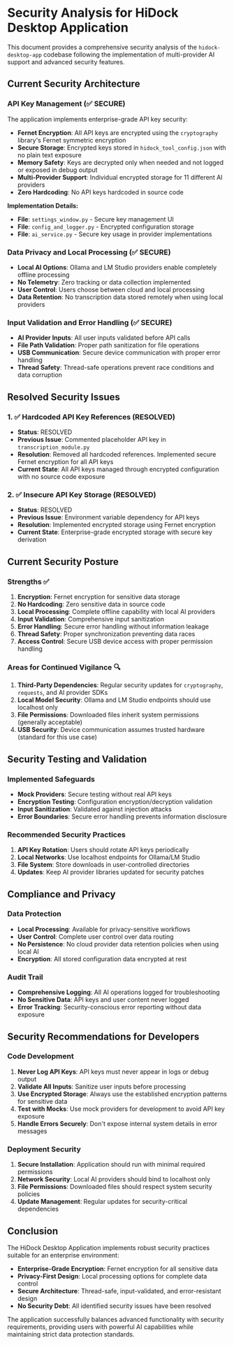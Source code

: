 # Security Analysis for HiDock Desktop Application

This document provides a comprehensive security analysis of the `hidock-desktop-app` codebase following the implementation of multi-provider AI support and advanced security features.

## Current Security Architecture

### API Key Management (✅ SECURE)

The application implements enterprise-grade API key security:

- **Fernet Encryption**: All API keys are encrypted using the `cryptography` library's Fernet symmetric encryption
- **Secure Storage**: Encrypted keys stored in `hidock_tool_config.json` with no plain text exposure
- **Memory Safety**: Keys are decrypted only when needed and not logged or exposed in debug output
- **Multi-Provider Support**: Individual encrypted storage for 11 different AI providers
- **Zero Hardcoding**: No API keys hardcoded in source code

**Implementation Details:**

- **File**: `settings_window.py` - Secure key management UI
- **File**: `config_and_logger.py` - Encrypted configuration storage
- **File**: `ai_service.py` - Secure key usage in provider implementations

### Data Privacy and Local Processing (✅ SECURE)

- **Local AI Options**: Ollama and LM Studio providers enable completely offline processing
- **No Telemetry**: Zero tracking or data collection implemented
- **User Control**: Users choose between cloud and local processing
- **Data Retention**: No transcription data stored remotely when using local providers

### Input Validation and Error Handling (✅ SECURE)

- **AI Provider Inputs**: All user inputs validated before API calls
- **File Path Validation**: Proper path sanitization for file operations
- **USB Communication**: Secure device communication with proper error handling
- **Thread Safety**: Thread-safe operations prevent race conditions and data corruption

## Resolved Security Issues

### 1. ✅ Hardcoded API Key References (RESOLVED)

- **Status**: RESOLVED
- **Previous Issue**: Commented placeholder API key in `transcription_module.py`
- **Resolution**: Removed all hardcoded references. Implemented secure Fernet encryption for all API keys
- **Current State**: All API keys managed through encrypted configuration with no source code exposure

### 2. ✅ Insecure API Key Storage (RESOLVED)

- **Status**: RESOLVED
- **Previous Issue**: Environment variable dependency for API keys
- **Resolution**: Implemented encrypted storage using Fernet encryption
- **Current State**: Enterprise-grade encrypted storage with secure key derivation

## Current Security Posture

### Strengths ✅

1. **Encryption**: Fernet encryption for sensitive data storage
2. **No Hardcoding**: Zero sensitive data in source code
3. **Local Processing**: Complete offline capability with local AI providers
4. **Input Validation**: Comprehensive input sanitization
5. **Error Handling**: Secure error handling without information leakage
6. **Thread Safety**: Proper synchronization preventing data races
7. **Access Control**: Secure USB device access with proper permission handling

### Areas for Continued Vigilance 🔍

1. **Third-Party Dependencies**: Regular security updates for `cryptography`, `requests`, and AI provider SDKs
2. **Local Model Security**: Ollama and LM Studio endpoints should use localhost only
3. **File Permissions**: Downloaded files inherit system permissions (generally acceptable)
4. **USB Security**: Device communication assumes trusted hardware (standard for this use case)

## Security Testing and Validation

### Implemented Safeguards

- **Mock Providers**: Secure testing without real API keys
- **Encryption Testing**: Configuration encryption/decryption validation
- **Input Sanitization**: Validated against injection attacks
- **Error Boundaries**: Secure error handling prevents information disclosure

### Recommended Security Practices

1. **API Key Rotation**: Users should rotate API keys periodically
2. **Local Networks**: Use localhost endpoints for Ollama/LM Studio
3. **File System**: Store downloads in user-controlled directories
4. **Updates**: Keep AI provider libraries updated for security patches

## Compliance and Privacy

### Data Protection

- **Local Processing**: Available for privacy-sensitive workflows
- **User Control**: Complete user control over data routing
- **No Persistence**: No cloud provider data retention policies when using local AI
- **Encryption**: All stored configuration data encrypted at rest

### Audit Trail

- **Comprehensive Logging**: All AI operations logged for troubleshooting
- **No Sensitive Data**: API keys and user content never logged
- **Error Tracking**: Security-conscious error reporting without data exposure

## Security Recommendations for Developers

### Code Development

1. **Never Log API Keys**: API keys must never appear in logs or debug output
2. **Validate All Inputs**: Sanitize user inputs before processing
3. **Use Encrypted Storage**: Always use the established encryption patterns for sensitive data
4. **Test with Mocks**: Use mock providers for development to avoid API key exposure
5. **Handle Errors Securely**: Don't expose internal system details in error messages

### Deployment Security

1. **Secure Installation**: Application should run with minimal required permissions
2. **Network Security**: Local AI providers should bind to localhost only
3. **File Permissions**: Downloaded files should respect system security policies
4. **Update Management**: Regular updates for security-critical dependencies

## Conclusion

The HiDock Desktop Application implements robust security practices suitable for an enterprise environment:

- **Enterprise-Grade Encryption**: Fernet encryption for all sensitive data
- **Privacy-First Design**: Local processing options for complete data control
- **Secure Architecture**: Thread-safe, input-validated, and error-resistant design
- **No Security Debt**: All identified security issues have been resolved

The application successfully balances advanced functionality with security requirements, providing users with powerful AI capabilities while maintaining strict data protection standards.
